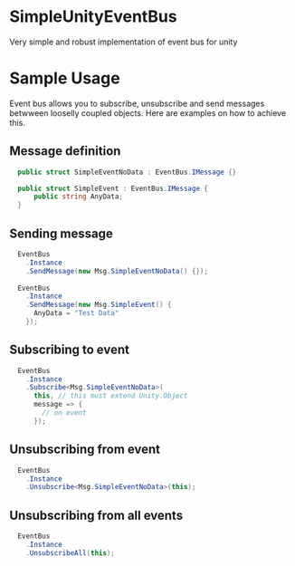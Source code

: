 # SimpleUnityEventBus
Very simple and robust implementation of event bus for unity
# Sample Usage
Event bus allows you to subscribe, unsubscribe and send messages betwween looselly coupled objects.
Here are examples on how to achieve this.

## Message definition

```C#
  public struct SimpleEventNoData : EventBus.IMessage {}

  public struct SimpleEvent : EventBus.IMessage {
      public string AnyData;
  }
```

## Sending message

```C#
  EventBus
    .Instance
    .SendMessage(new Msg.SimpleEventNoData() {});
    
  EventBus
    .Instance
    .SendMessage(new Msg.SimpleEvent() {
      AnyData = "Test Data"
    });
```

## Subscribing to event
```C#
  EventBus
    .Instance
    .Subscribe<Msg.SimpleEventNoData>(
      this, // this must extend Unity.Object
      message => {
        // on event
      });
```

## Unsubscribing from event

```C#
  EventBus
    .Instance
    .Unsubscribe<Msg.SimpleEventNoData>(this);
```

## Unsubscribing from all events

```C#
  EventBus
    .Instance
    .UnsubscribeAll(this);
```

